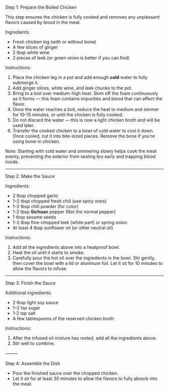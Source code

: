 Step 1: Prepare the Boiled Chicken

This step ensures the chicken is fully cooked and removes any unpleasant flavors caused by blood in the meat.

Ingredients:
-	Fresh chicken leg (with or without bone)
-	A few slices of ginger
-	2 tbsp white wine
-	2 pieces of leek (or green onion is better if you can find)


Instructions:
1.	Place the chicken leg in a pot and add enough **cold** water to fully submerge it.
2.	Add ginger slices, white wine, and leek chunks to the pot.
3.	Bring to a boil over medium-high heat. Skim off the foam continuously as it forms — this foam contains impurities and blood that can affect the flavor.
4.	Once the water reaches a boil, reduce the heat to medium and simmer for 10–15 minutes, or until the chicken is fully cooked.
5.	Do not discard the water — this is now a light chicken broth and will be used later.
6.	Transfer the cooked chicken to a bowl of cold water to cool it down. Once cooled, cut it into bite-sized pieces. Remove the bone if you’re using bone-in chicken.

Note: Starting with cold water and simmering slowly helps cook the meat evenly, preventing the exterior from sealing too early and trapping blood inside.

-------------

Step 2: Make the Sauce

Ingredients:
-	2 tbsp chopped garlic
-	1–2 tbsp chopped fresh chili (use spicy ones)
-	1–2 tbsp chili powder (for color)
-	1-2 tbsp **Sichuan** pepper (Not the normal pepper)
-	1 tbsp sesame seeds
-	1–2 tbsp fine-chopped leek (white part) or spring onion
-	At least 4 tbsp sunflower oil (or other neutral oil)

Instructions:
1.	Add all the ingredients above into a heatproof bowl.
2.	Heat the oil until it starts to smoke.
3.	Carefully pour the hot oil over the ingredients in the bowl. Stir gently, then cover the bowl with a lid or aluminum foil. Let it sit for 10 minutes to allow the flavors to infuse.

-------------

Step 3: Finish the Sauce

Additional ingredients:
-	2 tbsp light soy sauce
-	1–2 tsp sugar
-	1-2 tsp salt
-	A few tablespoons of the reserved chicken broth

Instructions:
1.	After the infused oil mixture has rested, add all the ingredients above.
2.	Stir well to combine.

⸻

Step 4: Assemble the Dish
-	Pour the finished sauce over the chopped chicken.
-	Let it sit for at least 30 minutes to allow the flavors to fully absorb into the meat.
